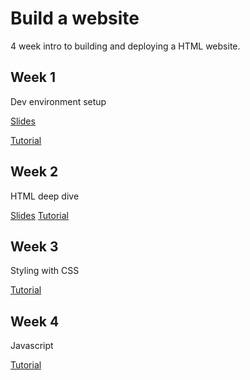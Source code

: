 # Build a website

4 week intro to building and deploying a HTML website.

## Week 1

Dev environment setup

[Slides](https://docs.google.com/presentation/d/1YpB-q3GLYHosBseCEuG0Q1vC-SwSlb70pQIswcGuNQY/edit?usp=sharing)

[Tutorial](https://github.com/BerlinCodeClub/build-a-website/tree/master/week-1)

## Week 2

HTML deep dive

[Slides](https://docs.google.com/presentation/d/17BsSs9WbIYBbauEsjQLPbrs4ih1l8f6FP_9ufdhhdVI/edit?usp=sharing)
[Tutorial](https://github.com/BerlinCodeClub/build-a-website/tree/master/week-2)

## Week 3

Styling with CSS

[Tutorial](https://github.com/BerlinCodeClub/build-a-website/tree/master/week-3)

## Week 4

Javascript

[Tutorial](https://github.com/BerlinCodeClub/build-a-website/tree/master/week-4)
